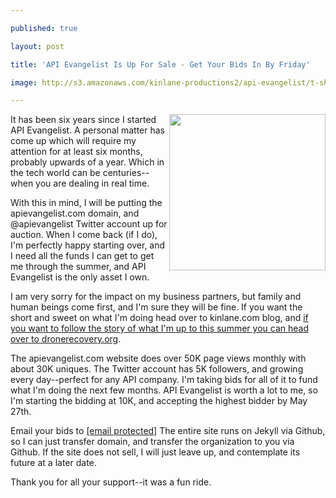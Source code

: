 ---
published: true
layout: post
title: 'API Evangelist Is Up For Sale - Get Your Bids In By Friday'
image: http://s3.amazonaws.com/kinlane-productions2/api-evangelist/t-shirts/KL_InApiWeTrust-1000.png
---

<p><img src="https://s3.amazonaws.com/kinlane-productions2/api-evangelist/t-shirts/KL_InApiWeTrust-1000.png" alt="" width="250" align="right" />
<p>It has been six years since I started API Evangelist. A personal matter has come up which will require my attention for at least six months, probably upwards of a year. Which in the tech world can be centuries--when you are dealing in real time.&nbsp;
<p>With this in mind, I will be putting the apievangelist.com domain, and @apievangelist Twitter account up for auction. When I come back (if I do), I'm perfectly happy starting over, and I need all the funds I can get to get me through the summer, and API Evangelist is the only asset I own.
<p>I am very sorry for the impact on my business partners, but family and human beings come first, and I'm sure they will be fine. If you want the short and sweet on what I'm doing head over to kinlane.com blog, and <a href="http://dronerecovery.org/journal/drone-recovery/">if you want to follow the story of what I'm up to this summer you can head over to dronerecovery.org</a>.
<p>The&nbsp;apievangelist.com&nbsp;website does over 50K page views monthly with about 30K uniques. The Twitter account has 5K followers, and growing every day--perfect for any API company. I'm taking bids for all of it to fund what I'm doing the next few months. API Evangelist is worth a lot to me, so I'm starting the bidding at 10K, and accepting the highest bidder by May 27th.&nbsp;
<p>Email your bids to <a href="/cdn-cgi/l/email-protection" class="__cf_email__" data-cfemail="640f0d0a08050a01240309050d084a070b094a">[email&#160;protected]</a> The entire site runs on Jekyll via Github, so I can just transfer domain, and transfer the organization to you via Github. If the site does not sell, I will just leave up, and contemplate its future at a later date.
<p>Thank you for all your support--it was a fun ride.

